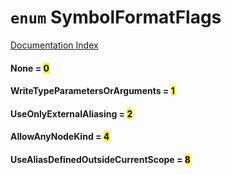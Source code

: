 # `enum` SymbolFormatFlags

[Documentation Index](../README.md)

#### None = <mark>0</mark>



#### WriteTypeParametersOrArguments = <mark>1</mark>



#### UseOnlyExternalAliasing = <mark>2</mark>



#### AllowAnyNodeKind = <mark>4</mark>



#### UseAliasDefinedOutsideCurrentScope = <mark>8</mark>




